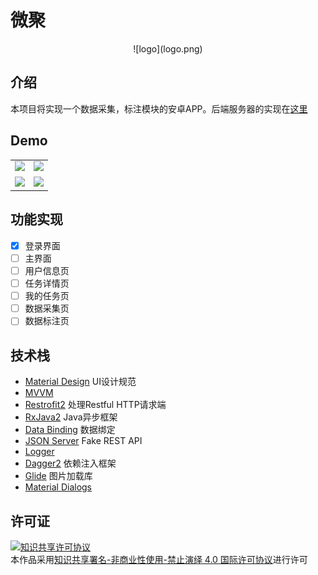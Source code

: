 # 微聚

<center>![logo](logo.png)</center>

## 介绍
本项目将实现一个数据采集，标注模块的安卓APP。后端服务器的实现在[这里](https://github.com/Wang-GY/Data-Collection-Annotation-Android-App)
## Demo

|                                                              |                                                              |
| :----------------------------------------------------------: | :----------------------------------------------------------: |
| <img src="http://ww1.sinaimg.cn/large/c2dfc71dgy1fq98b7n2llj20bj0keq46.jpg" width="300"/> | <img src="http://ww1.sinaimg.cn/large/c2dfc71dgy1fq98bq8o8zj20bj0ke75j.jpg" width="300"/> |
| <img src="http://ww1.sinaimg.cn/large/c2dfc71dgy1fq98cyuj02j20bj0kediy.jpg" width="300"/> | <img src="http://ww1.sinaimg.cn/large/c2dfc71dgy1fq98cjgjhjj20bj0kemzg.jpg" width="300"/> |

## 功能实现

- [x] 登录界面
- [ ] 主界面
- [ ] 用户信息页
- [ ] 任务详情页
- [ ] 我的任务页
- [ ] 数据采集页
- [ ] 数据标注页
## 技术栈
- [Material Design](https://material.io/guidelines/#introduction-principles) UI设计规范
- [MVVM](https://en.wikipedia.org/wiki/Model%E2%80%93view%E2%80%93viewmodel)
- [Restrofit2](https://github.com/square/retrofit) 处理Restful HTTP请求端
- [RxJava2](https://github.com/ReactiveX/RxJava) Java异步框架
- [Data Binding](https://developer.android.com/topic/libraries/data-binding/index.html) 数据绑定
- [JSON Server](https://github.com/typicode/json-server) Fake REST API
- [Logger](https://github.com/orhanobut/logger)
- [Dagger2](https://github.com/google/dagger) 依赖注入框架
- [Glide](https://github.com/bumptech/glide) 图片加载库
- [Material Dialogs](https://github.com/afollestad/material-dialogs)

## 许可证

<a rel="license" href="http://creativecommons.org/licenses/by-nc-nd/4.0/"><img alt="知识共享许可协议" style="border-width:0" src="https://i.creativecommons.org/l/by-nc-nd/4.0/88x31.png" /></a><br />本作品采用<a rel="license" href="http://creativecommons.org/licenses/by-nc-nd/4.0/">知识共享署名-非商业性使用-禁止演绎 4.0 国际许可协议</a>进行许可